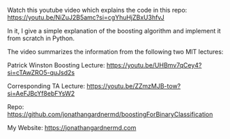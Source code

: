 Watch this youtube video which explains the code in this repo:
https://youtu.be/NiZuJ2B5amc?si=cgYhuHjZBxU3hfvJ

In it, I give a simple explanation of the boosting algorithm and implement it from scratch in Python. 


The video summarizes the information from the following two MIT lectures:

Patrick Winston Boosting Lecture: 
https://youtu.be/UHBmv7qCey4?si=cTAwZRO5-quJsd2s

Corresponding TA Lecture: 
https://youtu.be/ZZmzMJB-tow?si=AeFJBcYf8ebFYsW2

Repo: https://github.com/jonathangardnermd/boostingForBinaryClassification

My Website: https://jonathangardnermd.com